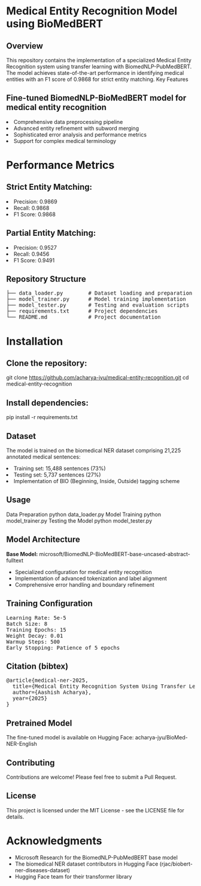 # Medical Entity Recognition Model using BioMedBERT
## Overview
This repository contains the implementation of a specialized Medical Entity Recognition system using transfer learning with BiomedNLP-PubMedBERT. The model achieves state-of-the-art performance in identifying medical entities with an F1 score of 0.9868 for strict entity matching.
Key Features

## Fine-tuned BiomedNLP-BioMedBERT model for medical entity recognition
<li> Comprehensive data preprocessing pipeline</li>
<li> Advanced entity refinement with subword merging</li>
 <li>Sophisticated error analysis and performance metrics</li>
 <li>Support for complex medical terminology </li>

# Performance Metrics

## Strict Entity Matching:

<li>Precision: 0.9869</li>
<li>Recall: 0.9868</li>
<li>F1 Score: 0.9868</li>

## Partial Entity Matching:

<li>Precision: 0.9527</li>
<li>Recall: 0.9456</li>
<li>F1 Score: 0.9491</li>



## Repository Structure
<pre>├── data_loader.py        # Dataset loading and preparation
├── model_trainer.py      # Model training implementation
├── model_tester.py       # Testing and evaluation scripts 
├── requirements.txt      # Project dependencies 
└── README.md             # Project documentation </pre>

# Installation

## Clone the repository:

git clone https://github.com/acharya-jyu/medical-entity-recognition.git
cd medical-entity-recognition

## Install dependencies:

pip install -r requirements.txt

## Dataset
The model is trained on the biomedical NER dataset comprising 21,225 annotated medical sentences:

<li>Training set: 15,488 sentences (73%)</li>
<li>Testing set: 5,737 sentences (27%)</li>
<li>Implementation of BIO (Beginning, Inside, Outside) tagging scheme</li>

## Usage
Data Preparation
python data_loader.py
Model Training
python model_trainer.py
Testing the Model
python model_tester.py


## Model Architecture

<b>Base Model:</b> microsoft/BiomedNLP-BioMedBERT-base-uncased-abstract-fulltext<br/>
- Specialized configuration for medical entity recognition
- Implementation of advanced tokenization and label alignment
- Comprehensive error handling and boundary refinement

## Training Configuration
<pre>
Learning Rate: 5e-5
Batch Size: 8
Training Epochs: 15
Weight Decay: 0.01
Warmup Steps: 500
Early Stopping: Patience of 5 epochs </pre>

## Citation (bibtex)
<pre>@article{medical-ner-2025,
  title={Medical Entity Recognition System Using Transfer Learning},
  author={Aashish Acharya},
  year={2025}
}</pre>
## Pretrained Model
The fine-tuned model is available on Hugging Face: acharya-jyu/BioMed-NER-English
## Contributing
Contributions are welcome! Please feel free to submit a Pull Request.
## License
This project is licensed under the MIT License - see the LICENSE file for details.

# Acknowledgments
- Microsoft Research for the BiomedNLP-PubMedBERT base model
- The biomedical NER dataset contributors in Hugging Face (rjac/biobert-ner-diseases-dataset)
- Hugging Face team for their transformer library
